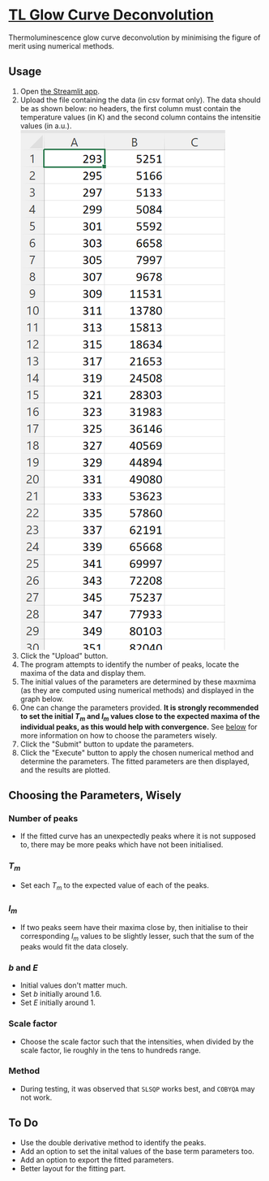 # [TL Glow Curve Deconvolution](https://tlgcdeconv.streamlit.app)

Thermoluminescence glow curve deconvolution by minimising the figure of merit using numerical methods.

## Usage

1. Open [the Streamlit app](https://tlgcdeconv.streamlit.app).
2. Upload the file containing the data (in csv format only). The data should be as shown below: no headers, the first column must contain the temperature values (in K) and the second column contains the intensitie values (in a.u.).
![csv file example](images/csv_file_example.png)
3. Click the "Upload" button.
4. The program attempts to identify the number of peaks, locate the maxima of the data and display them.
5. The initial values of the parameters are determined by these maxmima (as they are computed using numerical methods) and displayed in the graph below.
6. One can change the parameters provided. **It is strongly recommended to set the initial $T_m$ and $I_m$ values close to the expected maxima of the individual peaks, as this would help with convergence.** See [below](#choosing-the-parameters-wisely) for more information on how to choose the parameters wisely.
6. Click the "Submit" button to update the parameters.
7. Click the "Execute" button to apply the chosen numerical method and determine the parameters. The fitted parameters are then displayed, and the results are plotted.

## Choosing the Parameters, Wisely

### Number of peaks

- If the fitted curve has an unexpectedly peaks where it is not supposed to, there may be more peaks which have not been initialised.

### $T_m$

- Set each $T_m$ to the expected value of each of the peaks.

### $I_m$

- If two peaks seem have their maxima close by, then initialise to their corresponding $I_m$ values to be slightly lesser, such that the sum of the peaks would fit the data closely.

### $b$ and $E$

- Initial values don't matter much.
- Set $b$ initially around 1.6.
- Set $E$ initially around 1.

### Scale factor

- Choose the scale factor such that the intensities, when divided by the scale factor, lie roughly in the tens to hundreds range.

### Method

- During testing, it was observed that `SLSQP` works best, and `COBYQA` may not work.

## To Do

- Use the double derivative method to identify the peaks.
- Add an option to set the inital values of the base term parameters too.
- Add an option to export the fitted parameters.
- Better layout for the fitting part.
